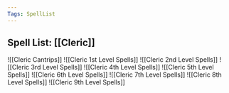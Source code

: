 ```yaml
---
Tags: SpellList
---
```

## Spell List: [[Cleric]]
![[Cleric Cantrips]]
![[Cleric 1st Level Spells]]
![[Cleric 2nd Level Spells]]
![[Cleric 3rd Level Spells]]
![[Cleric 4th Level Spells]]
![[Cleric 5th Level Spells]]
![[Cleric 6th Level Spells]]
![[Cleric 7th Level Spells]]
![[Cleric 8th Level Spells]]
![[Cleric 9th Level Spells]]
